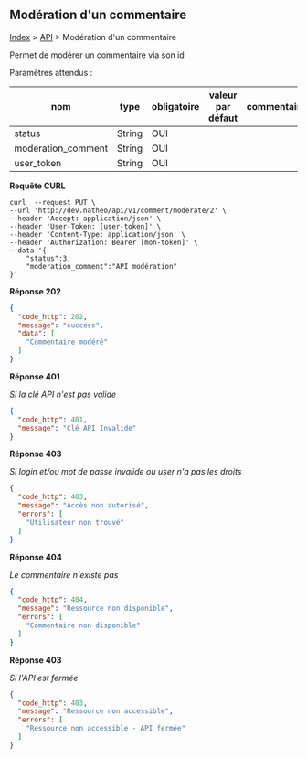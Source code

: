 ## Modération d'un commentaire

[Index](../../../index.md) > [API](../index.md) > Modération d'un commentaire

Permet de modérer un commentaire via son id

Paramètres attendus :

| nom                | type   | obligatoire | valeur par défaut | commentaire |
|--------------------|--------|-------------|-------------------|-------------|
| status             | String | OUI         |                   |             |
| moderation_comment | String | OUI         |                   |             |
| user_token         | String | OUI         |                   |             |


**Requête CURL**
`````shell
curl  --request PUT \
--url 'http://dev.natheo/api/v1/comment/moderate/2' \
--header 'Accept: application/json' \
--header 'User-Token: [user-token]' \
--header 'Content-Type: application/json' \
--header 'Authorization: Bearer [mon-token]' \
--data '{
    "status":3,
    "moderation_comment":"API modération"
}'

`````

**Réponse 202**
````json
{
  "code_http": 202,
  "message": "success",
  "data": [
    "Commentaire modéré"
  ]
}
````

**Réponse 401**

*Si la clé API n'est pas valide*
````json
{
  "code_http": 401,
  "message": "Clé API Invalide"
}
````

**Réponse 403**

*Si login et/ou mot de passe invalide ou user n'a pas les droits*
````json
{
  "code_http": 403,
  "message": "Accès non autorisé",
  "errors": [
    "Utilisateur non trouvé"
  ]
}
````

**Réponse 404**

*Le commentaire n'existe pas*
````json
{
  "code_http": 404,
  "message": "Ressource non disponible",
  "errors": [
    "Commentaire non disponible"
  ]
}
````

**Réponse 403**

*Si l'API est fermée*
````json
{
  "code_http": 403,
  "message": "Ressource non accessible",
  "errors": [
    "Ressource non accessible - API fermée"
  ]
}
````